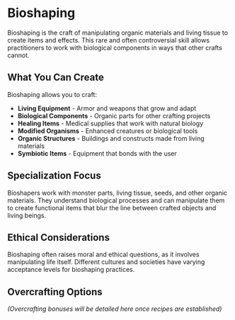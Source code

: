 # Bioshaping

Bioshaping is the craft of manipulating organic materials and living tissue to create items and effects. This rare and often controversial skill allows practitioners to work with biological components in ways that other crafts cannot.

## What You Can Create

Bioshaping allows you to craft:
- **Living Equipment** - Armor and weapons that grow and adapt
- **Biological Components** - Organic parts for other crafting projects
- **Healing Items** - Medical supplies that work with natural biology
- **Modified Organisms** - Enhanced creatures or biological tools
- **Organic Structures** - Buildings and constructs made from living materials
- **Symbiotic Items** - Equipment that bonds with the user

## Specialization Focus

Bioshapers work with monster parts, living tissue, seeds, and other organic materials. They understand biological processes and can manipulate them to create functional items that blur the line between crafted objects and living beings.

## Ethical Considerations

Bioshaping often raises moral and ethical questions, as it involves manipulating life itself. Different cultures and societies have varying acceptance levels for bioshaping practices.

## Overcrafting Options

*(Overcrafting bonuses will be detailed here once recipes are established)*